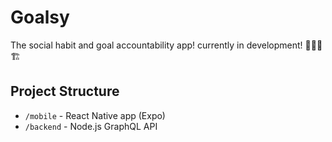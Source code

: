 # Goalsy
The social habit and goal accountability app! 
currently in development! 🚜👷🚧🏗️

## Project Structure
- `/mobile` - React Native app (Expo)
- `/backend` - Node.js GraphQL API